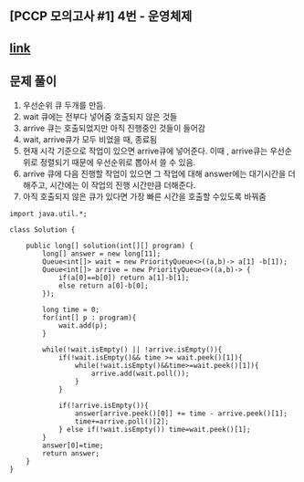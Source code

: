 
## [PCCP 모의고사 #1] 4번 - 운영체제
## [link](https://school.programmers.co.kr/learn/courses/15008/lessons/121686)

## 문제 풀이
1. 우선순위 큐 두개를 만듬.
2. wait 큐에는 전부다 넣어줌 호출되지 않은 것들
3. arrive 큐는 호출되었지만 아직 진행중인 것들이 들어감
4. wait, arrive큐가 모두 비었을 때, 종료됨
5. 현재 시각 기준으로 작업이 있으면 arrive큐에 넣어준다. 이때 , arrive큐는 우선순위로 정렬되기 때문에 우선순위로 뽑아서 쓸 수 있음.
6. arrive 큐에 다음 진행할 작업이 있으면 그 작업에 대해 answer에는 대기시간을 더해주고, 시간에는 이 작업의 진행 시간만큼 더해준다. 
7. 아직 호출되지 않은 큐가 있다면 가장 빠른 시간을 호출할 수있도록 바꿔줌 


````
import java.util.*;

class Solution { 
    
    public long[] solution(int[][] program) {
        long[] answer = new long[11];
        Queue<int[]> wait = new PriorityQueue<>((a,b)-> a[1] -b[1]);
        Queue<int[]> arrive = new PriorityQueue<>((a,b)-> {
            if(a[0]==b[0]) return a[1]-b[1];
            else return a[0]-b[0];
        });
        
        long time = 0;
        for(int[] p : program){
            wait.add(p);
        }
        
        while(!wait.isEmpty() || !arrive.isEmpty()){
            if(!wait.isEmpty()&& time >= wait.peek()[1]){
                while(!wait.isEmpty()&&time>=wait.peek()[1]){
                    arrive.add(wait.poll());                
                }
            }
            
            if(!arrive.isEmpty()){
                answer[arrive.peek()[0]] += time - arrive.peek()[1];
                time+=arrive.poll()[2];
            } else if(!wait.isEmpty()) time=wait.peek()[1];
        }
        answer[0]=time;
        return answer;
    }
}
````